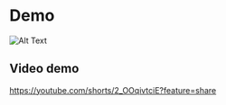 # Demo 
![Alt Text](https://media3.giphy.com/media/v1.Y2lkPTc5MGI3NjExdm9tc3BxbGZqaDZoZzBndHM1amVzY3o3cng1OW01aHN6eTJmcm1uMyZlcD12MV9pbnRlcm5hbF9naWZfYnlfaWQmY3Q9Zw/S8dFpxE7s1Kk4pRtiA/giphy.gif)
## Video demo
https://youtube.com/shorts/2_OOqivtciE?feature=share




